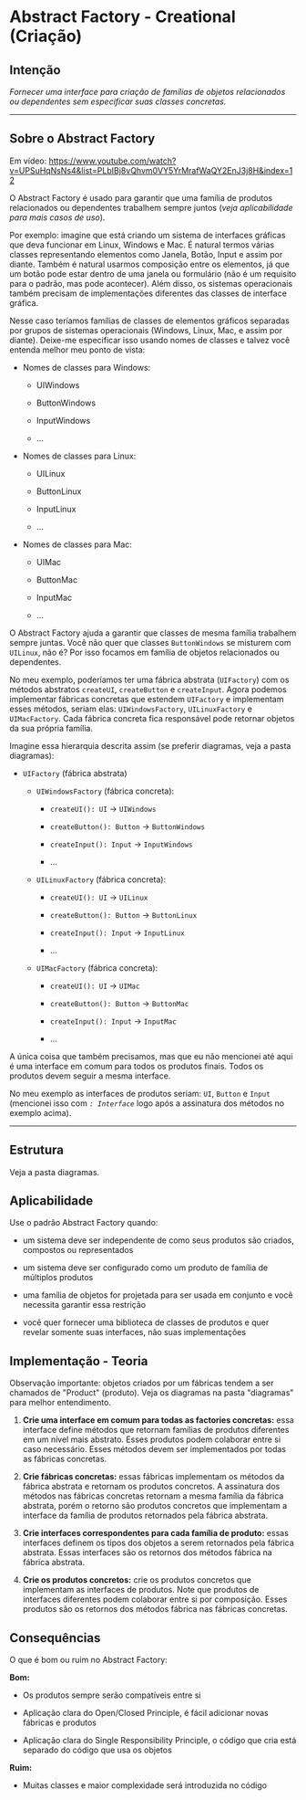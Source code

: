 # Abstract Factory - Creational (Criação)

## Intenção

*Fornecer uma interface para criação de famílias de objetos relacionados ou dependentes sem especificar suas classes concretas.*

---

## Sobre o Abstract Factory

Em vídeo: <https://www.youtube.com/watch?v=UPSuHqNsNs4&list=PLbIBj8vQhvm0VY5YrMrafWaQY2EnJ3j8H&index=12>

O Abstract Factory é usado para garantir que uma família de produtos relacionados ou dependentes trabalhem sempre juntos (*veja aplicabilidade para mais casos de uso*).  

Por exemplo: imagine que está criando um sistema de interfaces gráficas que deva funcionar em Linux, Windows e Mac. É natural termos várias classes representando elementos como Janela, Botão, Input e assim por diante. Também é natural usarmos composição entre os elementos, já que um botão pode estar dentro de uma janela ou formulário (não é um requisito para o padrão, mas pode acontecer). Além disso, os sistemas operacionais também precisam de implementações diferentes das classes de interface gráfica.  

Nesse caso teríamos famílias de classes de elementos gráficos separadas por grupos de sistemas operacionais (Windows, Linux, Mac, e assim por diante). Deixe-me especificar isso usando nomes de classes e talvez você entenda melhor meu ponto de vista:

- Nomes de classes para Windows:

  - UIWindows

  - ButtonWindows

  - InputWindows

  - ...

- Nomes de classes para Linux:

  - UILinux

  - ButtonLinux

  - InputLinux

  - ...

- Nomes de classes para Mac:

  - UIMac

  - ButtonMac

  - InputMac

  - ...

O Abstract Factory ajuda a garantir que classes de mesma família trabalhem sempre juntas. Você não quer que classes `ButtonWindows` se misturem com `UILinux`, não é? Por isso focamos em família de objetos relacionados ou dependentes.

No meu exemplo, poderíamos ter uma fábrica abstrata (`UIFactory`) com os métodos abstratos `createUI`, `createButton` e `createInput`. Agora podemos implementar fábricas concretas que estendem `UIFactory` e implementam esses métodos, seriam elas: `UIWindowsFactory`, `UILinuxFactory` e `UIMacFactory`. Cada fábrica concreta fica responsável pode retornar objetos da sua própria família.

Imagine essa hierarquia descrita assim (se preferir diagramas, veja a pasta diagramas):

- `UIFactory` (fábrica abstrata)

  - `UIWindowsFactory` (fábrica concreta):

    - `createUI(): UI` -> `UIWindows`

    - `createButton(): Button` -> `ButtonWindows`

    - `createInput(): Input` -> `InputWindows`

    - ...

  - `UILinuxFactory` (fábrica concreta):

    - `createUI(): UI` -> `UILinux`

    - `createButton(): Button` -> `ButtonLinux`

    - `createInput(): Input` -> `InputLinux`

    - ...

  - `UIMacFactory` (fábrica concreta):

    - `createUI(): UI` -> `UIMac`

    - `createButton(): Button` -> `ButtonMac`

    - `createInput(): Input` -> `InputMac`

    - ...

A única coisa que também precisamos, mas que eu não mencionei até aqui é uma interface em comum para todos os produtos finais. Todos os produtos devem seguir a mesma interface.

No meu exemplo as interfaces de produtos seriam: `UI`, `Button` e `Input` (mencionei isso com *`: Interface`* logo após a assinatura dos métodos no exemplo acima).

---

## Estrutura

Veja a pasta diagramas.

## Aplicabilidade

Use o padrão Abstract Factory quando:

- um sistema deve ser independente de como seus produtos são criados, compostos ou representados

- um sistema deve ser configurado como um produto de família de múltiplos produtos

- uma família de objetos for projetada para ser usada em conjunto e você necessita garantir essa restrição

- você quer fornecer uma biblioteca de classes de produtos e quer revelar somente suas interfaces, não suas implementações

## Implementação - Teoria

Observação importante: objetos criados por um fábricas tendem a ser chamados de "Product" (produto). Veja os diagramas na pasta "diagramas" para melhor entendimento.

1. **Crie uma interface em comum para todas as factories concretas:** essa interface define métodos que retornam famílias de produtos diferentes em um nível mais abstrato. Esses produtos podem colaborar entre si caso necessário. Esses métodos devem ser implementados por todas as fábricas concretas.

2. **Crie fábricas concretas:** essas fábricas implementam os métodos da fábrica abstrata e retornam os produtos concretos. A assinatura dos métodos nas fábricas concretas retornam a mesma família da fábrica abstrata, porém o retorno são produtos concretos que implementam a interface da família de produtos retornados pela fábrica abstrata.

3. **Crie interfaces correspondentes para cada família de produto:** essas interfaces definem os tipos dos objetos a serem retornados pela fábrica abstrata. Essas interfaces são os retornos dos métodos fábrica na fábrica abstrata.

4. **Crie os produtos concretos:** crie os produtos concretos que implementam as interfaces de produtos. Note que produtos de interfaces diferentes podem colaborar entre si por composição. Esses produtos são os retornos dos métodos fábrica nas fábricas concretas.

## Consequências

O que é bom ou ruim no Abstract Factory:

**Bom:**

- Os produtos sempre serão compatíveis entre si

- Aplicação clara do Open/Closed Principle, é fácil adicionar novas fábricas e produtos

- Aplicação clara do Single Responsibility Principle, o código que cria está separado do código que usa os objetos

**Ruim:**

- Muitas classes e maior complexidade será introduzida no código
